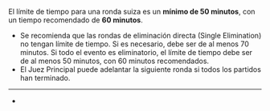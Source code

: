  El límite de tiempo para una ronda suiza es un **mínimo de 50 minutos**, con un tiempo recomendado de **60 minutos**.
- Se recomienda que las rondas de eliminación directa (Single Elimination) no tengan límite de tiempo. Si es necesario, debe ser de al menos 70 minutos. Si todo el evento es eliminatorio, el límite de tiempo debe ser de al menos 50 minutos, con 60 minutos recomendados.
- El Juez Principal puede adelantar la siguiente ronda si todos los partidos han terminado.

---
-